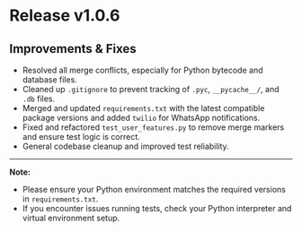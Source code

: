 # Release v1.0.6

## Improvements & Fixes

- Resolved all merge conflicts, especially for Python bytecode and database files.
- Cleaned up `.gitignore` to prevent tracking of `.pyc`, `__pycache__/`, and `.db` files.
- Merged and updated `requirements.txt` with the latest compatible package versions and added `twilio` for WhatsApp notifications.
- Fixed and refactored `test_user_features.py` to remove merge markers and ensure test logic is correct.
- General codebase cleanup and improved test reliability.

---

**Note:**
- Please ensure your Python environment matches the required versions in `requirements.txt`.
- If you encounter issues running tests, check your Python interpreter and virtual environment setup.
